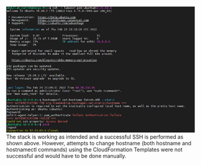 ![Image](https://github.com/WSU-kduncan/ceg3120-AZ-Sketches/blob/main/Project3/Successful%20SSH.PNG)
The stack is working as intended and a successful SSH is performed as shown above. However, attempts to change hostname (both hostname and hostnamectl commands) using the CloudFormation Templates were not successful and would have to be done manually.
